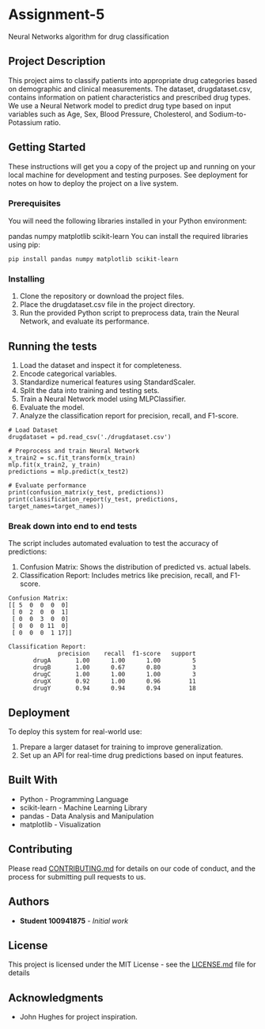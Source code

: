 # Assignment-5
Neural Networks algorithm for drug classification

## Project Description

This project aims to classify patients into appropriate drug categories based on demographic and clinical measurements. The dataset, drugdataset.csv, contains information on patient characteristics and prescribed drug types. We use a Neural Network model to predict drug type based on input variables such as Age, Sex, Blood Pressure, Cholesterol, and Sodium-to-Potassium ratio.

## Getting Started

These instructions will get you a copy of the project up and running on your local machine for development and testing purposes. See deployment for notes on how to deploy the project on a live system.

### Prerequisites

You will need the following libraries installed in your Python environment:

pandas
numpy
matplotlib
scikit-learn
You can install the required libraries using pip:

```
pip install pandas numpy matplotlib scikit-learn
```

### Installing

1. Clone the repository or download the project files.
2. Place the drugdataset.csv file in the project directory.
3. Run the provided Python script to preprocess data, train the Neural Network, and evaluate its performance.

## Running the tests

1. Load the dataset and inspect it for completeness.
2. Encode categorical variables.
3. Standardize numerical features using StandardScaler.
4. Split the data into training and testing sets.
5. Train a Neural Network model using MLPClassifier.
5. Evaluate the model.
6. Analyze the classification report for precision, recall, and F1-score.

```
# Load Dataset
drugdataset = pd.read_csv('./drugdataset.csv')

# Preprocess and train Neural Network
x_train2 = sc.fit_transform(x_train)
mlp.fit(x_train2, y_train)
predictions = mlp.predict(x_test2)

# Evaluate performance
print(confusion_matrix(y_test, predictions))
print(classification_report(y_test, predictions, target_names=target_names))
```

### Break down into end to end tests

The script includes automated evaluation to test the accuracy of predictions:

1. Confusion Matrix: Shows the distribution of predicted vs. actual labels.
2. Classification Report: Includes metrics like precision, recall, and F1-score.

```
Confusion Matrix:
[[ 5  0  0  0  0]
 [ 0  2  0  0  1]
 [ 0  0  3  0  0]
 [ 0  0  0 11  0]
 [ 0  0  0  1 17]]

Classification Report:
              precision    recall  f1-score   support
       drugA       1.00      1.00      1.00         5
       drugB       1.00      0.67      0.80         3
       drugC       1.00      1.00      1.00         3
       drugX       0.92      1.00      0.96        11
       drugY       0.94      0.94      0.94        18
```


## Deployment

To deploy this system for real-world use:

1. Prepare a larger dataset for training to improve generalization.
2. Set up an API for real-time drug predictions based on input features.

## Built With

* Python - Programming Language
* scikit-learn - Machine Learning Library
* pandas - Data Analysis and Manipulation
* matplotlib - Visualization

## Contributing

Please read [CONTRIBUTING.md](https://gist.github.com/PurpleBooth/b24679402957c63ec426) for details on our code of conduct, and the process for submitting pull requests to us.

## Authors

* **Student 100941875** - *Initial work*

## License

This project is licensed under the MIT License - see the [LICENSE.md](LICENSE.md) file for details

## Acknowledgments

* John Hughes for project inspiration.
